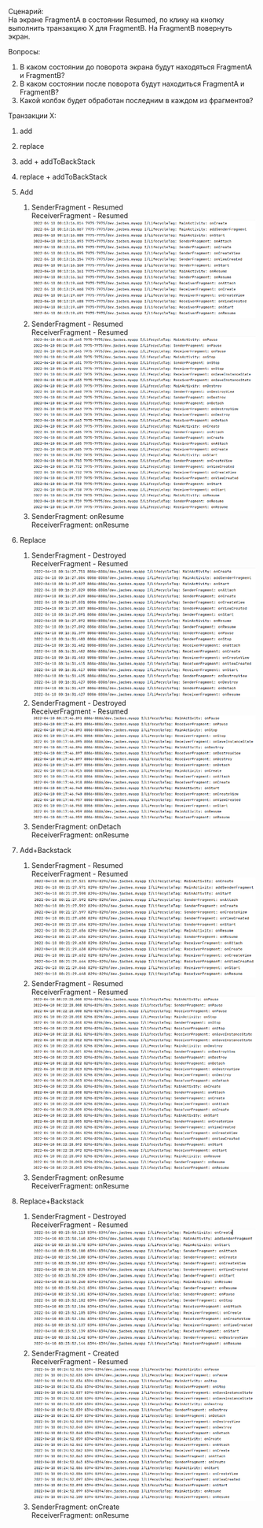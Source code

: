 Сценарий:\
На экране FragmentA в состоянии Resumed, по клику на кнопку выполнить
транзакцию X для FragmentB. На FragmentB повернуть экран.

Вопросы:
1) В каком состоянии до поворота экрана будут находяться FragmentA и FragmentB?
2) В каком состоянии после поворота будут находиться FragmentA и FragmentB?
3) Какой колбэк будет обработан последним в каждом из фрагментов?

Транзакции X:
1) add
2) replace
3) add + addToBackStack
4) replace + addToBackStack


1) Add
   1) SenderFragment - Resumed\
      ReceiverFragment - Resumed\
      ![](pics/add_before_change.png)
   2) SenderFragment - Resumed\
      ReceiverFragment - Resumed
      ![](pics/add_after_change.png)
   3) SenderFragment: onResume\
      ReceiverFragment: onResume
2) Replace
   1) SenderFragment - Destroyed\
      ReceiverFragment - Resumed
      ![](pics/replace_before_change.png)
   2) SenderFragment - Destroyed\
      ReceiverFragment - Resumed
      ![](pics/replace_after_change.png)
   3) SenderFragment: onDetach\
      ReceiverFragment: onResume
3) Add+Backstack
   1) SenderFragment - Resumed\
      ReceiverFragment - Resumed
      ![](pics/add_back_before_change.png)
   2) SenderFragment - Resumed\
      ReceiverFragment - Resumed
      ![](pics/add_back_after_change.png)
   3) SenderFragment: onResume\
      ReceiverFragment: onResume
4) Replace+Backstack
   1) SenderFragment - Destroyed\
      ReceiverFragment - Resumed
      ![](pics/replace_back_before_change.png)
   2) SenderFragment - Created\
      ReceiverFragment - Resumed
      ![](pics/replace_back_after_change.png)
   3) SenderFragment: onCreate\
      ReceiverFragment: onResume